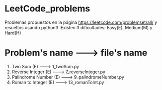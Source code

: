# LeetCode_problems
Problemas propuestos en la página https://leetcode.com/problemset/all/ y resueltos usando python3.
Existen 3 dificultades: Easy(E), Medium(M) y Hard(H)

#   Problem's name              --->    file's name
1.  Two Sum (E)                 --->    1_twoSum.py
7.  Reverse Integer (E)         --->    7_reverseInteger.py
9.  Palindrome Number (E)       --->    9_palindromeNumber.py
13. Roman to Integer (E)        --->    13_romanToInt.py